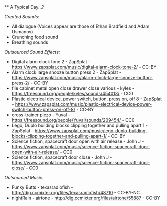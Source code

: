 ** A Typical Day...?

_Created Sounds:_

- All dialogue (Voices appear are those of Ethan Bradfield and Adam Usmanov)
- Crunching food sound
- Breathing sounds

_Outsourced Sound Effects:_

- Digital alarm clock tone 2 - ZapSplat - https://www.zapsplat.com/music/digital-alarm-clock-tone-2/ - CC-BY
- Alarm clock large snooze button press 2 - ZapSplat - https://www.zapsplat.com/music/alarm-clock-large-snooze-button-press-2/ - CC-BY
- file cabinet metal open close drawer close various - kyles - https://freesound.org/people/kyles/sounds/454013/ - CC0
- Plastic electrical device, power switch, button, press on, off 8 - ZapSplat - https://www.zapsplat.com/music/plastic-electrical-device-power-switch-button-press-on-off-8/ - CC-BY
- cross-trainer piezo - Yuval - https://freesound.org/people/Yuval/sounds/209454/ - CC0
- Lego, Duplo building blocks clipping together and pulling apart 1 - ZapSplat - https://www.zapsplat.com/music/lego-duplo-building-blocks-clipping-together-and-pulling-apart-1/ - CC-BY
- Science fiction, spacecraft door open with air release - John J - https://www.zapsplat.com/music/science-fiction-spacecraft-door-open-with-air-release/ - CC0
- Science fiction, spacecraft door close - John J - https://www.zapsplat.com/music/science-fiction-spacecraft-door-close/ - CC0

_Outsourced Music:_

- Funky Butts - texasradiofish - http://dig.ccmixter.org/files/texasradiofish/48710 - CC-BY-NC
- nightRain - airtone - http://dig.ccmixter.org/files/airtone/55887 - CC-BY